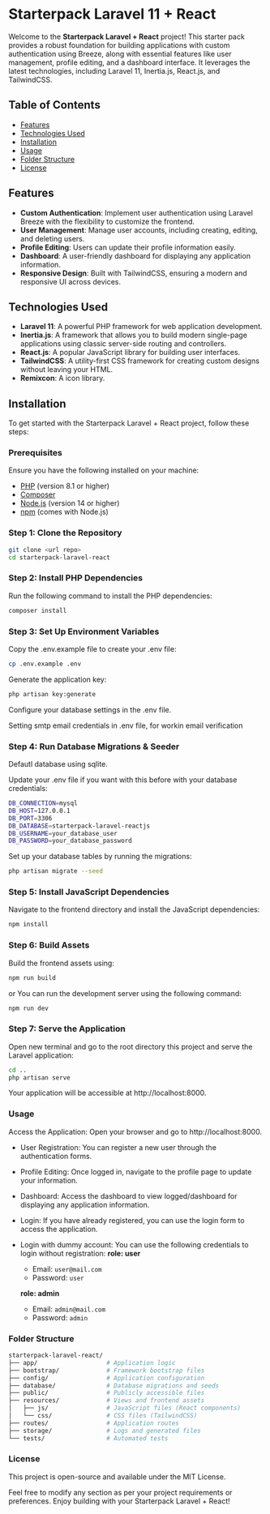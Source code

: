 # Starterpack Laravel 11 + React

Welcome to the **Starterpack Laravel + React** project! This starter pack provides a robust foundation for building applications with custom authentication using Breeze, along with essential features like user management, profile editing, and a dashboard interface. It leverages the latest technologies, including Laravel 11, Inertia.js, React.js, and TailwindCSS.

## Table of Contents

-   [Features](#features)
-   [Technologies Used](#technologies-used)
-   [Installation](#installation)
-   [Usage](#usage)
-   [Folder Structure](#folder-structure)
-   [License](#license)

## Features

-   **Custom Authentication**: Implement user authentication using Laravel Breeze with the flexibility to customize the frontend.
-   **User Management**: Manage user accounts, including creating, editing, and deleting users.
-   **Profile Editing**: Users can update their profile information easily.
-   **Dashboard**: A user-friendly dashboard for displaying any application information.
-   **Responsive Design**: Built with TailwindCSS, ensuring a modern and responsive UI across devices.

## Technologies Used

-   **Laravel 11**: A powerful PHP framework for web application development.
-   **Inertia.js**: A framework that allows you to build modern single-page applications using classic server-side routing and controllers.
-   **React.js**: A popular JavaScript library for building user interfaces.
-   **TailwindCSS**: A utility-first CSS framework for creating custom designs without leaving your HTML.
-   **Remixcon**: A icon library.

## Installation

To get started with the Starterpack Laravel + React project, follow these steps:

### Prerequisites

Ensure you have the following installed on your machine:

-   [PHP](https://www.php.net/downloads) (version 8.1 or higher)
-   [Composer](https://getcomposer.org/download/)
-   [Node.js](https://nodejs.org/) (version 14 or higher)
-   [npm](https://www.npmjs.com/get-npm) (comes with Node.js)

### Step 1: Clone the Repository

```bash
git clone <url repo>
cd starterpack-laravel-react
```

### Step 2: Install PHP Dependencies

Run the following command to install the PHP dependencies:

```bash
composer install
```

### Step 3: Set Up Environment Variables

Copy the .env.example file to create your .env file:

```bash
cp .env.example .env
```

Generate the application key:

```bash
php artisan key:generate
```

Configure your database settings in the .env file.

Setting smtp email credentials in .env file, for workin email verification

### Step 4: Run Database Migrations & Seeder

Defautl database using sqlite.

Update your .env file if you want with this before with your database credentials:

```bash
DB_CONNECTION=mysql
DB_HOST=127.0.0.1
DB_PORT=3306
DB_DATABASE=starterpack-laravel-reactjs
DB_USERNAME=your_database_user
DB_PASSWORD=your_database_password
```

Set up your database tables by running the migrations:

```bash
php artisan migrate --seed
```

### Step 5: Install JavaScript Dependencies

Navigate to the frontend directory and install the JavaScript dependencies:

```bash
npm install
```

### Step 6: Build Assets

Build the frontend assets using:

```bash
npm run build
```

or You can run the development server using the following command:

```bash
npm run dev
```

### Step 7: Serve the Application

Open new terminal and go to the root directory this project and serve the Laravel application:

```bash
cd ..
php artisan serve
```

Your application will be accessible at http://localhost:8000.

### Usage

Access the Application: Open your browser and go to http://localhost:8000.

-   User Registration: You can register a new user through the authentication forms.
-   Profile Editing: Once logged in, navigate to the profile page to update your information.
-   Dashboard: Access the dashboard to view logged/dashboard for displaying any application information.
-   Login: If you have already registered, you can use the login form to access the application.
-   Login with dummy account: You can use the following credentials to login without registration:
    **role: user**

    -   Email: `user@mail.com`
    -   Password: `user`

    **role: admin**

    -   Email: `admin@mail.com`
    -   Password: `admin`

### Folder Structure

```bash
starterpack-laravel-react/
├── app/                   # Application logic
├── bootstrap/             # Framework bootstrap files
├── config/                # Application configuration
├── database/              # Database migrations and seeds
├── public/                # Publicly accessible files
├── resources/             # Views and frontend assets
│   ├── js/                # JavaScript files (React components)
│   └── css/               # CSS files (TailwindCSS)
├── routes/                # Application routes
├── storage/               # Logs and generated files
└── tests/                 # Automated tests
```

### License

This project is open-source and available under the MIT License.

Feel free to modify any section as per your project requirements or preferences. Enjoy building with your Starterpack Laravel + React!
